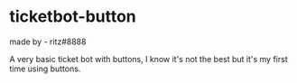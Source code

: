 # ticketbot-button
made by - ritz#8888

A very basic ticket bot with buttons, I know it's not the best but it's my first time using buttons. 
